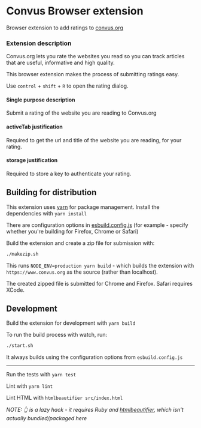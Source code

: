 # Convus Browser extension

Browser extension to add ratings to [convus.org](https://www.convus.org)

### Extension description

Convus.org lets you rate the websites you read so you can track articles that are useful, informative and high quality.

This browser extension makes the process of submitting ratings easy.

Use `control` + `shift` + `R` to open the rating dialog.

#### Single purpose description

Submit a rating of the website you are reading to Convus.org

#### activeTab justification

Required to get the url and title of the website you are reading, for your rating.

#### storage justification

Required to store a key to authenticate your rating.

## Building for distribution

This extension uses [yarn](https://yarnpkg.com/) for package management. Install the dependencies with `yarn install`

There are configuration options in [esbuild.config.js](esbuild.config.js) (for example - specify whether you're building for Firefox, Chrome or Safari)

Build the extension and create a zip file for submission with:

```sh
./makezip.sh
```

This runs `NODE_ENV=production yarn build` - which builds the extension with `https://www.convus.org` as the source (rather than localhost).

The created zipped file is submitted for Chrome and Firefox. Safari requires XCode.

## Development

Build the extension for development with `yarn build`

To run the build process with watch, run:

```sh
./start.sh
```

It always builds using the configuration options from `esbuild.config.js`

---

Run the tests with `yarn test`

Lint with `yarn lint`

Lint HTML with `htmlbeautifier src/index.html`

_NOTE: 👆 is a lazy hack - it requires Ruby and [htmlbeautifier](https://github.com/threedaymonk/htmlbeautifier/), which isn't actually bundled/packaged here_


